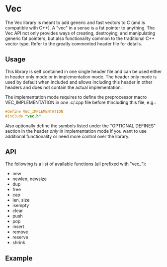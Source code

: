# Vec
The Vec library is meant to add generic and fast vectors to C (and is compatible with C++). A "vec" in a sense is a fat pointer to anything. The Vec API not only provides ways of creating, destroying, and manipulating generic fat pointers, but also functionality common to the traditional C++ vector type. Refer to the greatly commented header file for details.


## Usage
This library is self contained in one single header file and can be used either in header only mode or in implementation mode. The header only mode is used by default when included and allows including this header in other headers and does not contain the actual implementation. 

The implementation mode requires to define the preprocessor macro VEC_IMPLEMENTATION in *one* .c/.cpp file before #including this file, e.g.:
```C
#define VEC_IMPLEMENTATION
#include "vec.h"
```
Also optionally define the symbols listed under the "OPTIONAL DEFINES" section in the header *only* in implementation mode if you want to use additional functionality or need more control over the library. 


## API
The following is a list of available functions (all prefixed with "vec_"):
- new
- newlen, newsize
- dup
- free
- cap
- len, size
- isempty
- clear
- push
- pop
- insert
- remove
- reserve
- shrink


## Example
